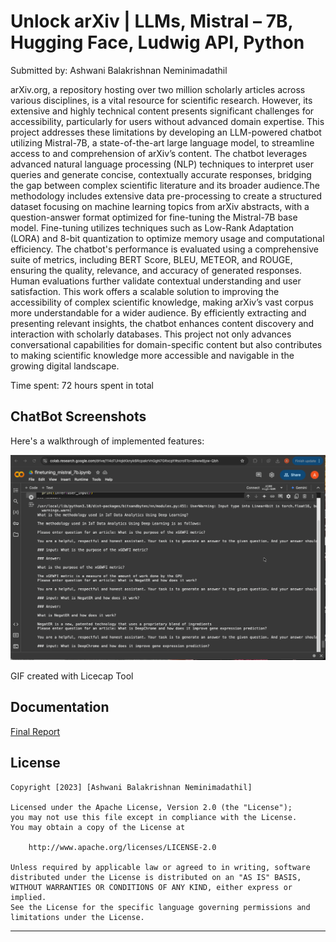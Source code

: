 # Unlock arXiv | LLMs, Mistral – 7B, Hugging Face, Ludwig API, Python 

Submitted by: Ashwani Balakrishnan Neminimadathil

arXiv.org, a repository hosting over two million scholarly articles across various disciplines, is a vital resource for scientific research. However, its extensive and highly technical content presents significant challenges for accessibility, particularly for users without advanced domain expertise. This project addresses these limitations by developing an LLM-powered chatbot utilizing Mistral-7B, a state-of-the-art large language model, to streamline access to and comprehension of arXiv’s content. The chatbot leverages advanced natural language processing (NLP) techniques to interpret user queries and generate concise, contextually accurate responses, bridging the gap between complex scientific literature and its broader audience.The methodology includes extensive data pre-processing to create a structured dataset focusing on machine learning topics from arXiv abstracts, with a question-answer format optimized for fine-tuning the Mistral-7B base model. Fine-tuning utilizes techniques such as Low-Rank Adaptation (LORA) and 8-bit quantization to optimize memory usage and computational efficiency. The chatbot's performance is evaluated using a comprehensive suite of metrics, including BERT Score, BLEU, METEOR, and ROUGE, ensuring the quality, relevance, and accuracy of generated responses. Human evaluations further validate contextual understanding and user satisfaction. This work offers a scalable solution to improving the accessibility of complex scientific knowledge, making arXiv’s vast corpus more understandable for a wider audience. By efficiently extracting and presenting relevant insights, the chatbot enhances content discovery and interaction with scholarly databases. This project not only advances conversational capabilities for domain-specific content but also contributes to making scientific knowledge more accessible and navigable in the growing digital landscape.
 
Time spent: 72 hours spent in total

## ChatBot Screenshots

Here's a walkthrough of implemented features:

<img src='https://github.com/ashwani89n/unlock_arXiv/blob/main/Mistral-7B-Chatbot.gif' title='Video Walkthrough' width='' alt='Video Walkthrough' />

GIF created with Licecap Tool

## Documentation

<a href="https://github.com/ashwani89n/unlock_arXiv/blob/main/Unlocking%20ArXiv_Final_Report.pdf">Final Report</a>

## License

    Copyright [2023] [Ashwani Balakrishnan Neminimadathil]

    Licensed under the Apache License, Version 2.0 (the "License");
    you may not use this file except in compliance with the License.
    You may obtain a copy of the License at

        http://www.apache.org/licenses/LICENSE-2.0

    Unless required by applicable law or agreed to in writing, software
    distributed under the License is distributed on an "AS IS" BASIS,
    WITHOUT WARRANTIES OR CONDITIONS OF ANY KIND, either express or implied.
    See the License for the specific language governing permissions and
    limitations under the License.

--------------------------------------------------------------------------------


